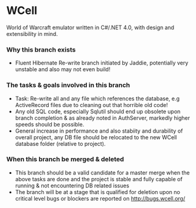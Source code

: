 WCell
=====

World of Warcraft emulator written in C#/.NET 4.0, with design and extensibility in mind.

### Why this branch exists
- Fluent Hibernate Re-write branch initiated by Jaddie, potentially very unstable and also may not even build!

### The tasks & goals involved in this branch
* Task: Re-write all and any file which references the database, e.g ActiveRecord files due to cleaning out that horrible old code!
* Any old SQL code, especially Sqlutil should end up obsolete upon branch completion & as already noted in AuthServer, markedly higher speeds should be possible.
* General increase in performance and also stabiity and durability of overall project, any DB file should be relocated to the new WCell database folder (relative to project).

### When this branch be merged & deleted
- This branch should be a valid candidate for a master merge when the above tasks are done and the project is stable and fully capable of running & not encountering DB related issues
- The branch will be at a stage that is qualified for deletion upon no critical level bugs or blockers are reported on http://bugs.wcell.org/

